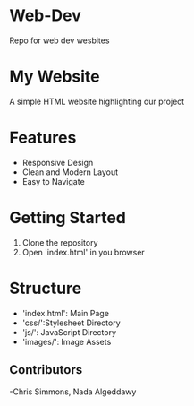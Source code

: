 # Web-Dev
Repo for web dev wesbites

# My Website
A simple HTML website highlighting our project

# Features
- Responsive Design
- Clean and Modern Layout
- Easy to Navigate

# Getting Started
1. Clone the repository
2. Open 'index.html' in you browser

# Structure
- 'index.html': Main Page
- 'css/':Stylesheet Directory
- 'js/': JavaScript Directory
- 'images/': Image Assets

## Contributors
-Chris Simmons, Nada Algeddawy

